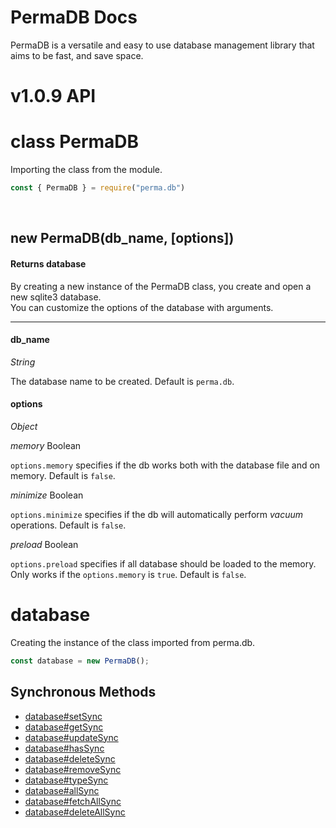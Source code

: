 # PermaDB Docs
PermaDB is a versatile and easy to use database management library that aims to be fast, and save space.

# v1.0.9 API

# class PermaDB

Importing the class from the module.
```js
const { PermaDB } = require("perma.db")
````
<br>
<h2>new PermaDB(db_name, [options])</h2>
<h4>Returns database</h4>

By creating a new instance of the PermaDB class, you create and open a new sqlite3 database.<br>
You can customize the options of the database with arguments.



---



<h4>db_name</h4>


_String_


The database name to be created. Default is `perma.db`.

<h4>options</h4>



_Object_



*memory* Boolean

`options.memory` specifies if the db works both with the database file and on memory. Default is `false`.

*minimize* Boolean 

`options.minimize` specifies if the db will automatically perform *vacuum* operations. Default is `false`.

*preload* Boolean

`options.preload` specifies if all database should be loaded to the memory. Only works if the `options.memory` is `true`. Default is `false`.


# database

Creating the instance of the class imported from perma.db.


```js
const database = new PermaDB();
```
## Synchronous Methods
- [database#setSync](https://github.com/Rednexie/perma.db/blob/main/DOCS.md#setSync)
- [database#getSync](https://github.com/Rednexie/perma.db/blob/main/DOCS.md#getSync)
- [database#updateSync](https://github.com/Rednexie/perma.db/blob/main/DOCS.md#updateSync)
- [database#hasSync](https://github.com/Rednexie/perma.db/blob/main/DOCS.md#hasSync)
- [database#deleteSync](https://github.com/Rednexie/perma.db/blob/main/DOCS.md#deleteSync)
- [database#removeSync](https://github.com/Rednexie/perma.db/blob/main/DOCS.md#removeSync)
- [database#typeSync](https://github.com/Rednexie/perma.db/blob/main/DOCS.md#typeSync)
- [database#allSync](https://github.com/Rednexie/perma.db/blob/main/DOCS.md#allSync)
- [database#fetchAllSync](https://github.com/Rednexie/perma.db/blob/main/DOCS.md#fetchAllSync)
- [database#deleteAllSync](https://github.com/Rednexie/perma.db/blob/main/DOCS.md#deleteAllSync)




